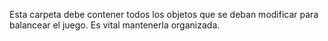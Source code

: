Esta carpeta debe contener todos los objetos que se deban modificar para balancear el juego. Es vital mantenerla organizada.